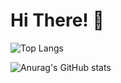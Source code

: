 # Hi There! 👋





![Top Langs](https://github-readme-stats.vercel.app/api/top-langs/?username=yoosion030&amp;layout=compact)

![Anurag's GitHub stats](https://github-readme-stats.vercel.app/api?username=yoosion030&theme=vue&show_icons=ture)

